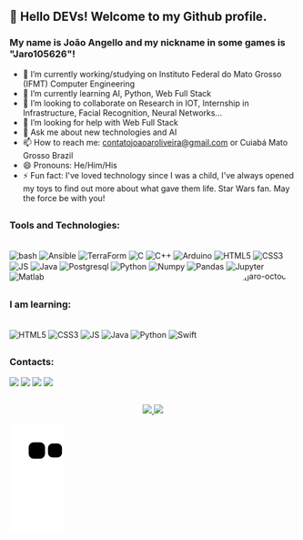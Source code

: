 ## 👋 Hello DEVs! Welcome to my Github profile.
### My name is João Angello and my nickname in some games is "Jaro105626"!
          
- 🔭 I’m currently working/studying on Instituto Federal do Mato Grosso (IFMT) Computer Engineering
- 🌱 I’m currently learning AI, Python, Web Full Stack
- 👯 I’m looking to collaborate on Research in IOT, Internship in Infrastructure, Facial Recognition, Neural Networks...
- 🤔 I’m looking for help with Web Full Stack
- 💬 Ask me about new technologies and AI
- 📫 How to reach me: contatojoaoaroliveira@gmail.com or Cuiabá Mato Grosso Brazil
- 😄 Pronouns: He/Him/His
- ⚡ Fun fact: I've loved technology since I was a child, I've always opened my toys to find out more about what gave them life. Star Wars fan. May the force be with you!

##

### Tools and Technologies:
<div style="display: inline_block"><br>
 <img align="center" alt="bash" height="30" width="40" src="https://cdn.jsdelivr.net/gh/devicons/devicon/icons/bash/bash-original.svg" />
 <img align="center" alt="Ansible" height="30" width="40" src="https://cdn.jsdelivr.net/gh/devicons/devicon/icons/ansible/ansible-original.svg" />
 <picture>
  <source media="(prefers-color-scheme: dark)" srcset="https://cdn.jsdelivr.net/gh/devicons/devicon/icons/terraform/terraform-original-wordmark.svg">
  <source media="(prefers-color-scheme: light)" srcset="https://cdn.jsdelivr.net/gh/devicons/devicon/icons/terraform/terraform-plain-wordmark.svg">
  <img align="center" alt="TerraForm" height="30" width="40" src="https://cdn.jsdelivr.net/gh/devicons/devicon/icons/terraform/terraform-plain-wordmark.svg">
 </picture>
 <img align="center" alt="C" height="30" width="40" src="https://cdn.jsdelivr.net/gh/devicons/devicon/icons/c/c-original.svg" />
 <img align="center" alt="C++" height="30" width="40" src="https://cdn.jsdelivr.net/gh/devicons/devicon/icons/cplusplus/cplusplus-original.svg" />
 <img align="center" alt="Arduino" height="30" width="40" src="https://cdn.jsdelivr.net/gh/devicons/devicon/icons/arduino/arduino-original-wordmark.svg" />
 <img align="center" alt="HTML5" height="30" width="40" src="https://cdn.jsdelivr.net/gh/devicons/devicon/icons/html5/html5-original.svg" />
 <img align="center" alt="CSS3" height="30" width="40" src="https://cdn.jsdelivr.net/gh/devicons/devicon/icons/css3/css3-original.svg" />
 <img align="center" alt="JS" height="30" width="40" src="https://cdn.jsdelivr.net/gh/devicons/devicon/icons/javascript/javascript-original.svg" />
 <img align="center" alt="Java" height="30" width="40" src="https://cdn.jsdelivr.net/gh/devicons/devicon/icons/java/java-original.svg" />
 <img align="center" alt="Postgresql" height="30" width="40" src="https://cdn.jsdelivr.net/gh/devicons/devicon/icons/postgresql/postgresql-original.svg" />
 <img align="center" alt="Python" height="30" width="40" src="https://cdn.jsdelivr.net/gh/devicons/devicon/icons/python/python-original.svg" />
 <img align="center" alt="Numpy" height="30" width="40" src="https://cdn.jsdelivr.net/gh/devicons/devicon/icons/numpy/numpy-original.svg" />
 <img align="center" alt="Pandas" height="30" width="40" src="https://cdn.jsdelivr.net/gh/devicons/devicon/icons/pandas/pandas-original.svg" />
 <img align="center" alt="Jupyter" height="30" width="40" src="https://cdn.jsdelivr.net/gh/devicons/devicon/icons/jupyter/jupyter-original-wordmark.svg" />
 <img align="center" alt="Matlab" height="30" width="40" src="https://cdn.jsdelivr.net/gh/devicons/devicon/icons/matlab/matlab-original.svg" />
 <img align="right" alt="[jaro-octocat]" height="150" style="border-radius:50px;" src="https://user-images.githubusercontent.com/45423627/176285271-10ac1643-f656-445e-ac85-ca0586a7b34c.png?width=676&height=676">
 </div>

##

### I am learning:
<div style="display: inline_block"><br>
 <img align="center" alt="HTML5" height="30" width="40" src="https://cdn.jsdelivr.net/gh/devicons/devicon/icons/html5/html5-original.svg" />
 <img align="center" alt="CSS3" height="30"  src="https://cdn.jsdelivr.net/gh/devicons/devicon/icons/css3/css3-original.svg" />
 <img align="center" alt="JS" height="30"  src="https://cdn.jsdelivr.net/gh/devicons/devicon/icons/javascript/javascript-original.svg" />
 <img align="center" alt="Java" height="30"  src="https://cdn.jsdelivr.net/gh/devicons/devicon/icons/java/java-original.svg" />
 <img align="center" alt="Python" height="30"  src="https://cdn.jsdelivr.net/gh/devicons/devicon/icons/python/python-original.svg" />
 <img align="center" alt="Swift" height="30"  src="https://cdn.jsdelivr.net/gh/devicons/devicon/icons/swift/swift-original.svg" />
</div>

##

### Contacts:
<div>
 <a href="https://www.youtube.com/channel/UCRx4bWWTs_J9fjbRstMpOiA" target="_blank"><img src="https://img.shields.io/badge/YouTube-FF0000?style=for-the-badge&logo=youtube&logoColor=white" target="_blank"></a>
 <a href="https://instagram.com/joaoangello_" target="_blank"><img src="https://img.shields.io/badge/-Instagram-%23E4405F?style=for-the-badge&logo=instagram&logoColor=white" target="_blank"></a>
 <a href = "mailto:contatojoaoaroliveira@gmail.com"><img src="https://img.shields.io/badge/Gmail-D14836?style=for-the-badge&logo=gmail&logoColor=white" target="_blank"></a>
 <a href="https://www.linkedin.com/in/joaooliveira10" target="_blank"><img src="https://img.shields.io/badge/-LinkedIn-%230077B5?style=for-the-badge&logo=linkedin&logoColor=white" target="_blank"></a>   
</div>

##

<div align="center">
  <a href="https://github.com/joaooliveira10">
  <img height="180em" src="https://github-readme-stats.vercel.app/api/top-langs/?username=joaooliveira10&layout=compact&langs_count=7&theme=vue-dark"/>
  <img height="180em" src="https://github-readme-stats.vercel.app/api?username=joaooliveira10&show_icons=true&theme=vue-dark&include_all_commits=true&count_private=true"/>
</div>

![Snake animation](https://github.com/joaooliveira10/joaooliveira10/blob/output/github-contribution-grid-snake.svg)
